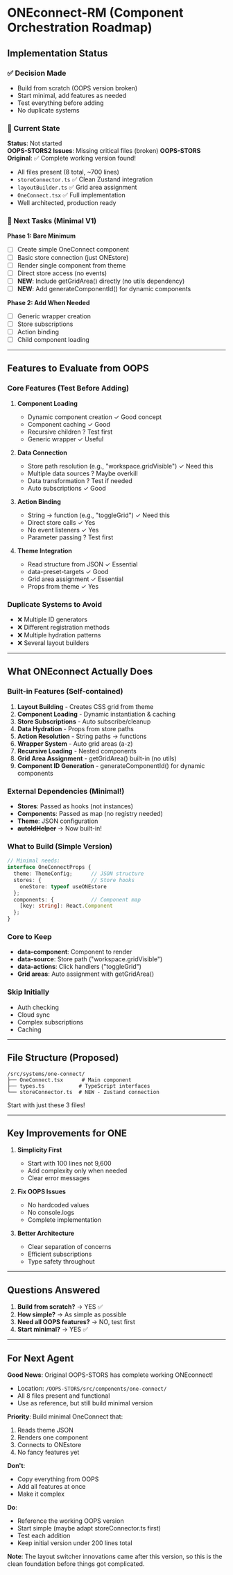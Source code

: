 # ONEconnect-RM (Component Orchestration Roadmap)

## Implementation Status

### ✅ Decision Made
- Build from scratch (OOPS version broken)
- Start minimal, add features as needed
- Test everything before adding
- No duplicate systems

### 🚫 Current State
**Status**: Not started  
**OOPS-STORS2 Issues**: Missing critical files (broken)
**OOPS-STORS Original**: ✅ Complete working version found!
- All files present (8 total, ~700 lines)
- `storeConnector.ts` ✅ Clean Zustand integration
- `layoutBuilder.ts` ✅ Grid area assignment  
- `OneConnect.tsx` ✅ Full implementation
- Well architected, production ready

### 🔄 Next Tasks (Minimal V1)
**Phase 1: Bare Minimum**
- [ ] Create simple OneConnect component
- [ ] Basic store connection (just ONEstore)
- [ ] Render single component from theme
- [ ] Direct store access (no events)
- [ ] **NEW**: Include getGridArea() directly (no utils dependency)
- [ ] **NEW**: Add generateComponentId() for dynamic components

**Phase 2: Add When Needed**
- [ ] Generic wrapper creation
- [ ] Store subscriptions 
- [ ] Action binding
- [ ] Child component loading

---

## Features to Evaluate from OOPS

### Core Features (Test Before Adding)

1. **Component Loading**
   - Dynamic component creation ✓ Good concept
   - Component caching ✓ Good
   - Recursive children ? Test first
   - Generic wrapper ✓ Useful

2. **Data Connection**  
   - Store path resolution (e.g., "workspace.gridVisible") ✓ Need this
   - Multiple data sources ? Maybe overkill
   - Data transformation ? Test if needed
   - Auto subscriptions ✓ Good

3. **Action Binding**
   - String → function (e.g., "toggleGrid") ✓ Need this
   - Direct store calls ✓ Yes
   - No event listeners ✓ Yes
   - Parameter passing ? Test first

4. **Theme Integration**
   - Read structure from JSON ✓ Essential
   - data-preset-targets ✓ Good
   - Grid area assignment ✓ Essential
   - Props from theme ✓ Yes

### Duplicate Systems to Avoid
- ❌ Multiple ID generators
- ❌ Different registration methods  
- ❌ Multiple hydration patterns
- ❌ Several layout builders

---

## What ONEconnect Actually Does

### Built-in Features (Self-contained)
1. **Layout Building** - Creates CSS grid from theme
2. **Component Loading** - Dynamic instantiation & caching
3. **Store Subscriptions** - Auto subscribe/cleanup
4. **Data Hydration** - Props from store paths
5. **Action Resolution** - String paths → functions
6. **Wrapper System** - Auto grid areas (a-z)
7. **Recursive Loading** - Nested components
8. **Grid Area Assignment** - getGridArea() built-in (no utils)
9. **Component ID Generation** - generateComponentId() for dynamic components

### External Dependencies (Minimal!)
- **Stores**: Passed as hooks (not instances)
- **Components**: Passed as map (no registry needed)
- **Theme**: JSON configuration
- ~~**autoIdHelper**~~ → Now built-in!

### What to Build (Simple Version)

```typescript
// Minimal needs:
interface OneConnectProps {
  theme: ThemeConfig;      // JSON structure
  stores: {                // Store hooks
    oneStore: typeof useONEstore
  };
  components: {            // Component map
    [key: string]: React.Component
  };
}
```

### Core to Keep
- **data-component**: Component to render
- **data-source**: Store path ("workspace.gridVisible")
- **data-actions**: Click handlers ("toggleGrid")
- **Grid areas**: Auto assignment with getGridArea()

### Skip Initially
- Auth checking
- Cloud sync
- Complex subscriptions  
- Caching

---

## File Structure (Proposed)

```
/src/systems/one-connect/
├── OneConnect.tsx      # Main component
├── types.ts           # TypeScript interfaces
└── storeConnector.ts  # NEW - Zustand connection
```

Start with just these 3 files!

---

## Key Improvements for ONE

1. **Simplicity First**
   - Start with 100 lines not 9,600
   - Add complexity only when needed
   - Clear error messages

2. **Fix OOPS Issues**
   - No hardcoded values
   - No console.logs
   - Complete implementation

3. **Better Architecture**
   - Clear separation of concerns
   - Efficient subscriptions
   - Type safety throughout

---

## Questions Answered

1. **Build from scratch?** → YES ✅
2. **How simple?** → As simple as possible
3. **Need all OOPS features?** → NO, test first
4. **Start minimal?** → YES ✅

---

## For Next Agent

**Good News**: Original OOPS-STORS has complete working ONEconnect!
- Location: `/OOPS-STORS/src/components/one-connect/`
- All 8 files present and functional
- Use as reference, but still build minimal version

**Priority**: Build minimal OneConnect that:
1. Reads theme JSON
2. Renders one component 
3. Connects to ONEstore
4. No fancy features yet

**Don't**:
- Copy everything from OOPS
- Add all features at once
- Make it complex

**Do**:
- Reference the working OOPS version
- Start simple (maybe adapt storeConnector.ts first)
- Test each addition
- Keep initial version under 200 lines total

**Note**: The layout switcher innovations came after this version, so this is the clean foundation before things got complicated.